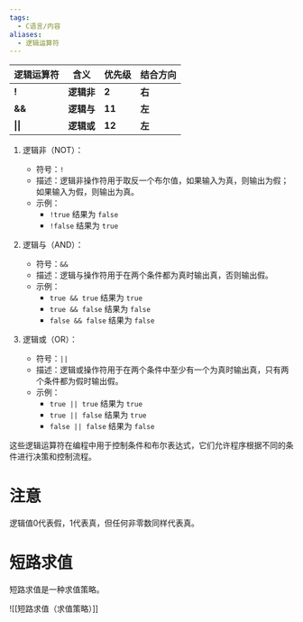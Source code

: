 ```yaml
---
tags:
  - C语言/内容
aliases:
  - 逻辑运算符
---
```



| **逻辑运算符** | **含义**  | **优先级** | **结合方向** |
| --------- | ------- | ------- | -------- |
| **!**     | **逻辑非** | **2**   | **右**    |
| **&&**    | **逻辑与** | **11**  | **左**    |
| **\|\|**  | **逻辑或** | **12**  | **左**    |


 1. 逻辑非（NOT）：
     - 符号：`!`
     - 描述：逻辑非操作符用于取反一个布尔值，如果输入为真，则输出为假；如果输入为假，则输出为真。
     - 示例：
         - `!true` 结果为 `false`
         - `!false` 结果为 `true`

 2. 逻辑与（AND）：
     - 符号：`&&`
     - 描述：逻辑与操作符用于在两个条件都为真时输出真，否则输出假。
     - 示例：
         - `true && true` 结果为 `true`
         - `true && false` 结果为 `false`
         - `false && false` 结果为 `false`

 3. 逻辑或（OR）：
     - 符号：`||`
     - 描述：逻辑或操作符用于在两个条件中至少有一个为真时输出真，只有两个条件都为假时输出假。
     - 示例：
         - `true || true` 结果为 `true`
         - `true || false` 结果为 `true`
         - `false || false` 结果为 `false`

 这些逻辑运算符在编程中用于控制条件和布尔表达式，它们允许程序根据不同的条件进行决策和控制流程。

# 注意

 逻辑值0代表假，1代表真，但任何非零数同样代表真。 
# 短路求值

短路求值是一种求值策略。

![[短路求值（求值策略）]]